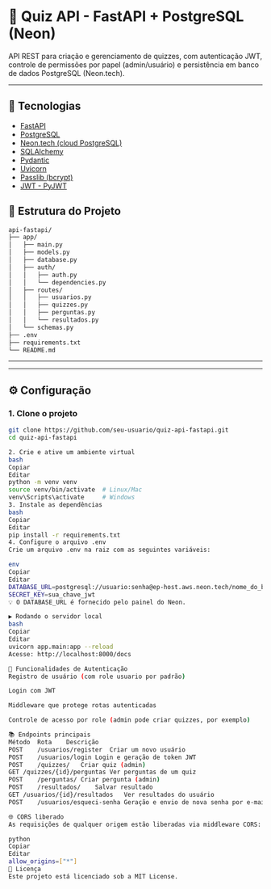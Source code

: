 # 🎯 Quiz API - FastAPI + PostgreSQL (Neon)

API REST para criação e gerenciamento de quizzes, com autenticação JWT, controle de permissões por papel (admin/usuário) e persistência em banco de dados PostgreSQL (Neon.tech).

---

## 🚀 Tecnologias

- [FastAPI](https://fastapi.tiangolo.com/)
- [PostgreSQL](https://www.postgresql.org/)
- [Neon.tech (cloud PostgreSQL)](https://neon.tech/)
- [SQLAlchemy](https://www.sqlalchemy.org/)
- [Pydantic](https://docs.pydantic.dev/)
- [Uvicorn](https://www.uvicorn.org/)
- [Passlib (bcrypt)](https://passlib.readthedocs.io/)
- [JWT - PyJWT](https://pyjwt.readthedocs.io/)


## 📂 Estrutura do Projeto

```bash
api-fastapi/
├── app/
│   ├── main.py
│   ├── models.py
│   ├── database.py
│   ├── auth/
│   │   ├── auth.py
│   │   └── dependencies.py
│   ├── routes/
│   │   ├── usuarios.py
│   │   ├── quizzes.py
│   │   ├── perguntas.py
│   │   └── resultados.py
│   └── schemas.py
├── .env
├── requirements.txt
└── README.md
```

---


---

## ⚙️ Configuração

### 1. Clone o projeto

```bash
git clone https://github.com/seu-usuario/quiz-api-fastapi.git
cd quiz-api-fastapi

2. Crie e ative um ambiente virtual
bash
Copiar
Editar
python -m venv venv
source venv/bin/activate  # Linux/Mac
venv\Scripts\activate     # Windows
3. Instale as dependências
bash
Copiar
Editar
pip install -r requirements.txt
4. Configure o arquivo .env
Crie um arquivo .env na raiz com as seguintes variáveis:

env
Copiar
Editar
DATABASE_URL=postgresql://usuario:senha@ep-host.aws.neon.tech/nome_do_banco
SECRET_KEY=sua_chave_jwt
💡 O DATABASE_URL é fornecido pelo painel do Neon.

▶️ Rodando o servidor local
bash
Copiar
Editar
uvicorn app.main:app --reload
Acesse: http://localhost:8000/docs

🔐 Funcionalidades de Autenticação
Registro de usuário (com role usuario por padrão)

Login com JWT

Middleware que protege rotas autenticadas

Controle de acesso por role (admin pode criar quizzes, por exemplo)

📚 Endpoints principais
Método	Rota	Descrição
POST	/usuarios/register	Criar um novo usuário
POST	/usuarios/login	Login e geração de token JWT
POST	/quizzes/	Criar quiz (admin)
GET	/quizzes/{id}/perguntas	Ver perguntas de um quiz
POST	/perguntas/	Criar pergunta (admin)
POST	/resultados/	Salvar resultado
GET	/usuarios/{id}/resultados	Ver resultados do usuário
POST	/usuarios/esqueci-senha	Geração e envio de nova senha por e-mail

🌐 CORS liberado
As requisições de qualquer origem estão liberadas via middleware CORS:

python
Copiar
Editar
allow_origins=["*"]
📝 Licença
Este projeto está licenciado sob a MIT License.
